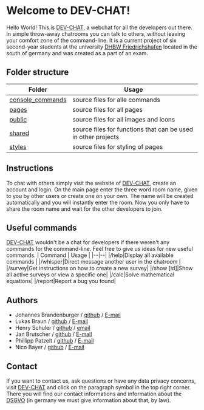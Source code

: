 # Welcome to DEV-CHAT!
Hello World! This is [DEV-CHAT](https://dev-chat.me), a webchat for all the developers out there. In simple throw-away chatrooms you can talk to others, without leaving your comfort zone of the command-line. It is a current project of six second-year students at the  university [DHBW Friedrichshafen](https://www.ravensburg.dhbw.de/startseite) located in the south of germany and was created as a part of an exam. 

## Folder structure

| Folder | Usage |
|--|--|
| [console_commands](https://github.com/DHBW-FN-TIT20/dev-chat/tree/main/console_commands) | source files for alle commands |
| [pages](https://github.com/DHBW-FN-TIT20/dev-chat/tree/main/pages) | source files for all pages |
|[public](https://github.com/DHBW-FN-TIT20/dev-chat/tree/main/public)| source files for all images and icons|
|[shared](https://github.com/DHBW-FN-TIT20/dev-chat/tree/main/shared)|source files for  functions that can be used in other projects|
|[styles](https://github.com/DHBW-FN-TIT20/dev-chat/tree/main/styles)|source files for styling of pages|



## Instructions

To chat with others simply visit the website of [DEV-CHAT](https://dev-chat.me), create an account and login. On the main page enter the three word room name, given to you by other users or create one on your own. The name will be created automatically and you will instantly enter the room. Now you only have to share the room name and wait for the other developers to join.

## Useful commands
[DEV-CHAT](https://dev-chat.me) wouldn't be a chat for developers if there weren't any commands for the command-line. Feel free to give us ideas for new useful commands.
| Command | Usage |
|--|--|
|/help|Display all available commands |
|/whisper|Direct message another user in the chatroom |
|/survey|Get instructions on how to create a new survey|
|/show [id]|Show all active surveys or view a specific one|
|/calc|Solve mathematical equations|
|/report|Report a bug you found|



## Authors 

 - Johannes Brandenburger / [github](https://github.com/johannesbrandenburger) / [E-mail](mailto:johannes@brandenburger.dev)
 - Lukas Braun / [github](https://github.com/lukbra0108) / [E-mail]()
 - Henry Schuler / [github](https://github.com/schuler-henry) / [email]()
 - Jan Brutscher / [github](https://github.com/withernext) / [E-mail](mailto:janbrutscher@gmail.com)
 - Phillipp Patzelt / [github](https://github.com/PhillippPatzelt) / [E-mail]()
 - Nico Bayer / [github](https://github.com/NicoB-Code) / [E-mail](mailto:bayernico@web.de)
 
## Contact
If you want to contact us, ask questions or have any data privacy concerns, visit [DEV-CHAT](https://dev-chat.me) and click on the paragraph symbol in the top right corner. There you will find our contact informations and information about the [DSGVO](https://de.wikipedia.org/wiki/Datenschutz-Grundverordnung) (in germany we must give information about that, by law).
